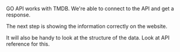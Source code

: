 GO API works with TMDB. We're able to connect to the API and get a response.

The next step is showing the information correctly on the website.

It will also be handy to look at the structure of the data. Look at API reference for this.